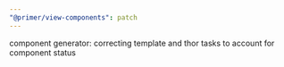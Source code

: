 ```yaml
---
"@primer/view-components": patch
---
```


component generator: correcting template and thor tasks to account for component status
